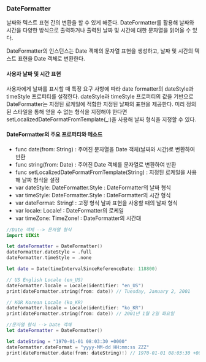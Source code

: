 ### DateFormatter

날짜와 텍스트 표현 간의 변환을 할 수 있게 해준다. DateFormatter를 활용해 날짜와 시간을 다양한 방식으로 출력하거나 출력된 날짜 및 시간에 대한 문자열을 읽어올 수 있다.

DateFormatter의 인스턴스는 Date 객체의 문자열 표현을 생성하고, 날짜 및 시간의 텍스트 표현을 Date 객체로 변환한다.



#### 사용자 날짜 및 시간 표현

사용자에게 날짜를 표시할 때 특정 요구 사항에 따라 date formatter의 dateStyle과 timeStyle 프로퍼티를 설정한다. dateStyle과 timeStyle 프로퍼티의 값을 기반으로 DateFormatter는 지정된 로케일에 적합한 지정된 날짜의 표현을 제공한다. 미리 정의된 스타일을 통해 얻을 수 없는 형식을 지정해야 한다면 setLocalizedDateFormatFromTemplate(_:)을 사용해 날짜 형식을 지정할 수 있다.



#### DateFormatter의 주요 프로퍼티와 메소드

- func date(from: String) : 주어진 문자열을 Date 객체(날짜와 시간)로 변환하여 반환
- func string(from: Date) : 주어진 Date 객체를 문자열로 변환하여 반환
- func setLocalizedDateFormatFromTemplate(String) : 지정된 로케일을 사용해 날짜 형식을 설정
- var dateStyle: DateFormatter.Style : DateFormatter의 날짜 형식
- var timeStyle: DateFormatter.Style : DateFormatter의 시간 형식
- var dateFormat: String! : 고정 형식 날짜 표현을 사용할 때의 날짜 형식
- var locale: Locale! : DateFormatter의 로케일
- var timeZone: TimeZone! : DateFormatter의 시간대

```swift
//Date 객체 --> 문자열 형식
import UIKit

let dateFormatter = DateFormatter()
dateFormatter.dateStyle = .full
dateFormatter.timeStyle = .none

let date = Date(timeIntervalSinceReferenceDate: 118800)

// US English Locale (en_US)
dateFormatter.locale = Locale(identifier: "en_US")
print(dateFormatter.string(from: date)) // Tuesday, January 2, 2001

// KOR Korean Locale (ko_KR)
dateFormatter.locale = Locale(identifier: "ko_KR")
print(dateFormatter.string(from: date)) // 2001년 1월 2일 화요일

//문자열 형식 --> Date 객체
let dateFormatter = DateFormatter()

let dateString = "1970-01-01 08:03:30 +0000"
dateFormatter.dateFormat = "yyyy-MM-dd HH:mm:ss ZZZ"
print(dateFormatter.date(from: dateString)!) // 1970-01-01 08:03:30 +0000
```

